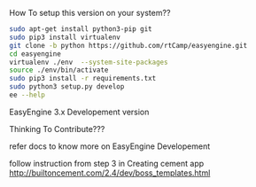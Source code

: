 
How To setup this version on your system??

```bash
sudo apt-get install python3-pip git
sudo pip3 install virtualenv
git clone -b python https://github.com/rtCamp/easyengine.git
cd easyengine
virtualenv ./env  --system-site-packages
source ./env/bin/activate
sudo pip3 install -r requirements.txt
sudo python3 setup.py develop
ee --help
```



EasyEngine 3.x Developement version



Thinking To Contribute???

refer docs to know more on EasyEngine Developement

follow instruction from step 3 in Creating cement app
http://builtoncement.com/2.4/dev/boss_templates.html
